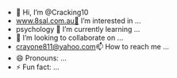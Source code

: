 - 👋 Hi, I’m @Cracking10
- www.8sal.com.au👀 I’m interested in ...
- psychology 🌱 I’m currently learning ...
- 💞️ I’m looking to collaborate on ...
- crayone811@yahoo.com📫 How to reach me ...
- 😄 Pronouns: ...
- ⚡ Fun fact: ...

<!---
Cracking10/Cracking10 is a ✨ special ✨ repository because its `README.md` (this file) appears on your GitHub profile.
You can click the Preview link to take a look at your changes.
--->
